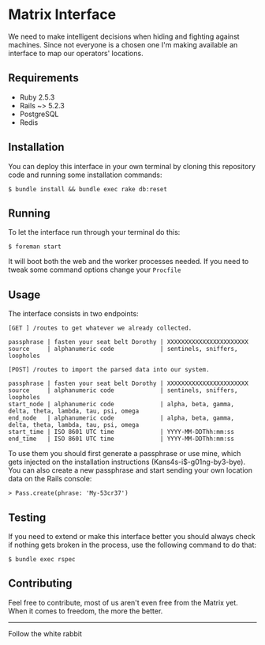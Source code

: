 # Matrix Interface

We need to make intelligent decisions when hiding and fighting against machines. Since not everyone is a chosen one I'm making available an interface to map our operators' locations.

## Requirements

 - Ruby 2.5.3
 - Rails ~> 5.2.3
 - PostgreSQL
 - Redis

## Installation

You can deploy this interface in your own terminal by cloning this repository code and running some installation commands:

```
$ bundle install && bundle exec rake db:reset
```

## Running

To let the interface run through your terminal do this:

```
$ foreman start
```

It will boot both the web and the worker processes needed. If you need to tweak some command options change your `Procfile`

## Usage

The interface consists in two endpoints:

```
[GET ] /routes to get whatever we already collected.

passphrase | fasten your seat belt Dorothy | XXXXXXXXXXXXXXXXXXXXXXX
source     | alphanumeric code             | sentinels, sniffers, loopholes
```

```
[POST] /routes to import the parsed data into our system.

passphrase | fasten your seat belt Dorothy | XXXXXXXXXXXXXXXXXXXXXXX
source     | alphanumeric code             | sentinels, sniffers, loopholes
start_node | alphanumeric code             | alpha, beta, gamma, delta, theta, lambda, tau, psi, omega
end_node   | alphanumeric code             | alpha, beta, gamma, delta, theta, lambda, tau, psi, omega
start_time | ISO 8601 UTC time             | YYYY-MM-DDThh:mm:ss
end_time   | ISO 8601 UTC time             | YYYY-MM-DDThh:mm:ss
```

To use them you should first generate a passphrase or use mine, which gets injected on the installation instructions (Kans4s-i$-g01ng-by3-bye). You can also create a new passphrase and start sending your own location data on the Rails console:

```
> Pass.create(phrase: 'My-53cr37')
```

## Testing

If you need to extend or make this interface better you should always check if nothing gets broken in the process, use the following command to do that:

```
$ bundle exec rspec
```

## Contributing

Feel free to contribute, most of us aren't even free from the Matrix yet. When it comes to freedom, the more the better.

-------

Follow the white rabbit
